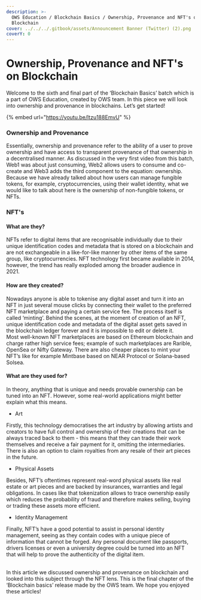 ```yaml
---
description: >-
  OWS Education / Blockchain Basics / Ownership, Provenance and NFT's on
  Blockchain
cover: ../../../.gitbook/assets/Announcement Banner (Twitter) (2).png
coverY: 0
---
```


# Ownership, Provenance and NFT's on Blockchain

Welcome to the sixth and final part of the ‘Blockchain Basics’ batch which is a part of OWS Education, created by OWS team. In this piece we will look into ownership and provenance in blockchains. Let’s get started!

{% embed url="https://youtu.be/ltzu188EmvU" %}

### Ownership and Provenance

Essentially, ownership and provenance refer to the ability of a user to prove ownership and have access to transparent provenance of that ownership in a decentralised manner. As discussed in the very first video from this batch, Web1 was about just consuming, Web2 allows users to consume and co-create and Web3 adds the third component to the equation: ownership. Because we have already talked about how users can manage fungible tokens, for example, cryptocurrencies, using their wallet identity, what we would like to talk about here is the ownership of non-fungible tokens, or NFTs.

### NFT's

#### What are they?

NFTs refer to digital items that are recognisable individually due to their unique identification codes and metadata that is stored on a blockchain and are not exchangeable in a like-for-like manner by other items of the same group, like cryptocurrencies. NFT technology first became available in 2014, however, the trend has really exploded among the broader audience in 2021.

#### How are they created?

Nowadays anyone is able to tokenise any digital asset and turn it into an NFT in just several mouse clicks by connecting their wallet to the preferred NFT marketplace and paying a certain service fee. The process itself is called ‘minting’. Behind the scenes, at the moment of creation of an NFT, unique identification code and metadata of the digital asset gets saved in the blockchain ledger forever and it is impossible to edit or delete it.\
Most well-known NFT marketplaces are based on Ethereum blockchain and charge rather high service fees; example of such marketplaces are Rarible, OpenSea or Nifty Gateway. There are also cheaper places to mint your NFT’s like for example Mintbase based on NEAR Protocol or Solana-based Solsea.

#### What are they used for?

In theory, anything that is unique and needs provable ownership can be tuned into an NFT. However, some real-world applications might better explain what this means.

* Art

Firstly, this technology democratises the art industry by allowing artists and creators to have full control and ownership of their creations that can be always traced back to them - this means that they can trade their work themselves and receive a fair payment for it, omitting the intermediaries. There is also an option to claim royalties from any resale of their art pieces in the future.

* Physical Assets

Besides, NFT’s oftentimes represent real-word physical assets like real estate or art pieces and are backed by insurances, warranties and legal obligations. In cases like that tokenization allows to trace ownership easily which reduces the probability of fraud and therefore makes selling, buying or trading these assets more efficient.

* Identity Management

Finally, NFT’s have a good potential to assist in personal identity management, seeing as they contain codes with a unique piece of information that cannot be forged. Any personal document like passports, drivers licenses or even a university degree could be turned into an NFT that will help to prove the authenticity of the digital item.

\
In this article we discussed ownership and provenance on blockchain and looked into this subject through the NFT lens. This is the final chapter of the ‘Blockchain basics’ release made by the OWS team. We hope you enjoyed these articles!&#x20;
